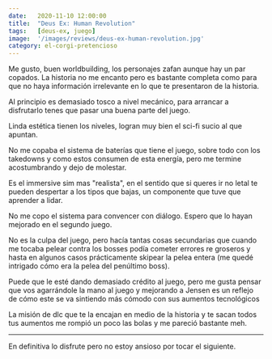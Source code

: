 ```yaml
---
date:   2020-11-10 12:00:00
title:  "Deus Ex: Human Revolution"
tags:   [deus-ex, juego]
image:  '/images/reviews/deus-ex-human-revolution.jpg'
category: el-corgi-pretencioso
---
```

Me gusto, buen worldbuilding, los personajes zafan aunque hay un par copados. La historia no me encanto pero es bastante completa como para que no haya información irrelevante en lo que te presentaron de la historia.

Al principio es demasiado tosco a nivel mecánico, para arrancar a disfrutarlo tenes que pasar una buena parte del juego.

Linda estética tienen los niveles, logran muy bien el sci-fi sucio al que apuntan.

No me copaba el sistema de baterías que tiene el juego, sobre todo con los takedowns y como estos consumen de esta energía, pero me termine acostumbrando y dejo de molestar.

Es el immersive sim mas "realista", en el sentido que si queres ir no letal te pueden despertar a los tipos que bajas, un componente que tuve que aprender a lidar.

No me copo el sistema para convencer con diálogo. Espero que lo hayan mejorado en el segundo juego.

No es la culpa del juego, pero hacía tantas cosas secundarias que cuando me tocaba pelear contra los bosses podía cometer errores re groseros y hasta en algunos casos prácticamente skipear la pelea entera (me quedé intrigado cómo era la pelea del penúltimo boss).

Puede que le esté dando demasiado crédito al juego, pero me gusta pensar que vos agarrándole la mano al juego y mejorando a Jensen es un reflejo de cómo este se va sintiendo más cómodo con sus aumentos tecnológicos

La misión de dlc que te la encajan en medio de la historia y te sacan todos tus aumentos me rompió un poco las bolas y me pareció bastante meh.

<hr>

En definitiva lo disfrute pero no estoy ansioso por tocar el siguiente.